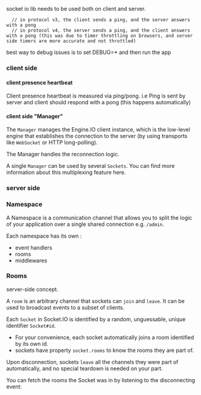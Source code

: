 
socket io lib needs to be used both on client and server.

      // in protocol v3, the client sends a ping, and the server answers with a pong
      // in protocol v4, the server sends a ping, and the client answers with a pong (this was due to timer throttling on browsers, and server side timers are more accurate and not throttled)

best way to debug issues is to set DEBUG=* and then run the app

### client side

#### client presence heartbeat

Client presence heartbeat is measured via ping/pong.
i.e Ping is sent by server and client should respond with a pong (this happens automatically)

#### client side "Manager"

The `Manager` manages the Engine.IO client instance, which is the low-level engine that establishes the connection to the server (by using transports like `WebSocket` or HTTP long-polling).

The Manager handles the reconnection logic.

A single `Manager` can be used by several `Sockets`. You can find more information about this multiplexing feature here.


### server side

### Namespace

A Namespace is a communication channel that allows you to split the logic of your application over a single shared connection e.g. `/admin`.

Each namespace has its own :
* event handlers
* rooms
* middlewares

### Rooms
server-side concept.

A `room` is an arbitrary channel that sockets can `join` and `leave`. It can be used to broadcast events to a subset of clients.

Each `Socket` in Socket.IO is identified by a random, unguessable, unique identifier `Socket#id`. 
* For your convenience, each socket automatically joins a room identified by its own id.
* sockets have property `socket.rooms` to know the rooms they are part of.

Upon disconnection, sockets `leave` all the channels they were part of automatically, and no special teardown is needed on your part.

You can fetch the rooms the Socket was in by listening to the disconnecting event:




